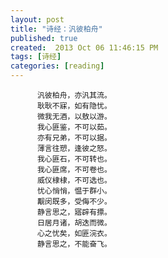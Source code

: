 ```yaml
---
layout: post
title: "诗经：汎彼柏舟"
published: true
created:  2013 Oct 06 11:46:15 PM
tags: [诗经]
categories: [reading]
---
```



          汎彼柏舟，亦汎其流。
          耿耿不寐，如有隐忧。
          微我无酒，以敖以游。
          我心匪鉴，不可以茹。
          亦有兄弟，不可以据。
          薄言往愬，逢彼之怒。
          我心匪石，不可转也。
          我心匪席，不可卷也。
          威仪棣棣，不可选也。
          忧心悄悄，愠于群小。
          觏闵既多，受侮不少。
          静言思之，寤辟有摽。
          日居月诸，胡迭而微。
          心之忧矣，如匪浣衣。
          静言思之，不能奋飞。
